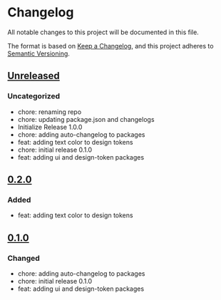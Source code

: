 # Changelog

All notable changes to this project will be documented in this file.

The format is based on [Keep a Changelog](https://keepachangelog.com/en/1.0.0/),
and this project adheres to [Semantic Versioning](https://semver.org/spec/v2.0.0.html).

## [Unreleased]

### Uncategorized

- chore: renaming repo
- chore: updating package.json and changelogs
- Initialize Release 1.0.0
- chore: adding auto-changelog to packages
- feat: adding text color to design tokens
- chore: initial release 0.1.0
- feat: adding ui and design-token packages

## [0.2.0]

### Added

- feat: adding text color to design tokens

## [0.1.0]

### Changed

- chore: adding auto-changelog to packages
- chore: initial release 0.1.0
- feat: adding ui and design-token packages

[Unreleased]: https://github.com/georgewrmarshall/monorepo-synchronized-test/compare/@georgewrmarshall/design-tokens-test@0.2.0...HEAD
[0.2.0]: https://github.com/georgewrmarshall/monorepo-synchronized-test/compare/@georgewrmarshall/design-tokens-test@0.1.0...@georgewrmarshall/design-tokens-test@0.2.0
[0.1.0]: https://github.com/georgewrmarshall/monorepo-synchronized-test/releases/tag/@georgewrmarshall/design-tokens-test@0.1.0
